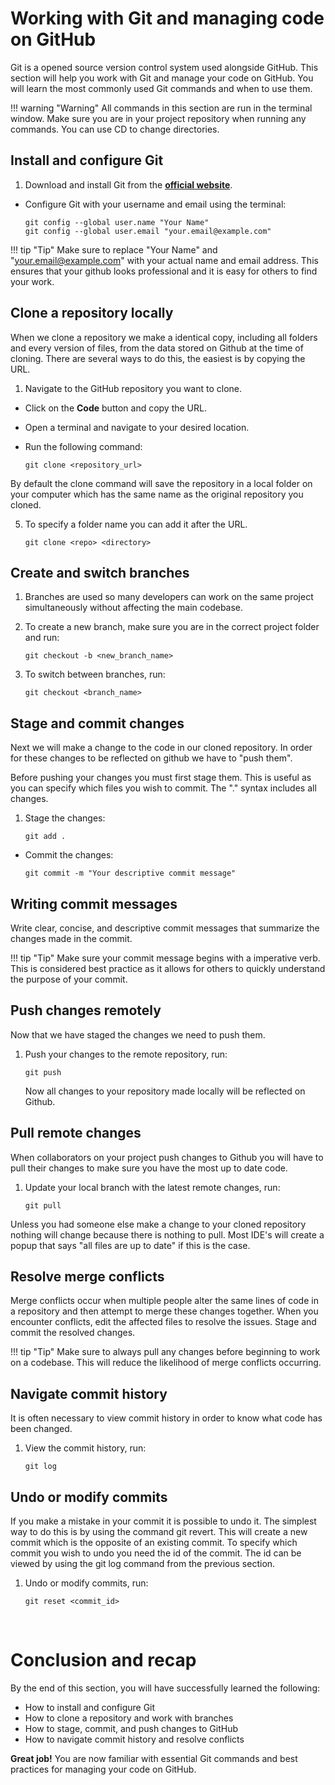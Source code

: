# Working with Git and managing code on GitHub

Git is a opened source version control system used alongside GitHub. This section will help you work with Git and manage your code on GitHub. You will learn the most commonly used Git commands and when to use them.

!!! warning "Warning"
All commands in this section are run in the terminal window. Make sure you are in your project repository when running any commands. You can use CD to change directories.

## Install and configure Git

1. Download and install Git from the [**official website**](https://git-scm.com/downloads).
- Configure Git with your username and email using the terminal:

    ```git
    git config --global user.name "Your Name"
    git config --global user.email "your.email@example.com"
    ```

!!! tip "Tip"
Make sure to replace "Your Name" and "your.email@example.com" with your actual name and email address. This ensures that your github looks professional and it is easy for others to find your work.

## Clone a repository locally

When we clone a repository we make a identical copy, including all folders and every version of files, from the data stored on Github at the time of cloning. There are several ways to do this, the easiest is by copying the URL. 

1. Navigate to the GitHub repository you want to clone.
- Click on the **Code** button and copy the URL.
- Open a terminal and navigate to your desired location.
- Run the following command:

    ```git
    git clone <repository_url>
    ```

By default the clone command will save the repository in a local folder on your computer which has the same name as the original repository you cloned. 

5. To specify a folder name you can add it after the URL.

    ```git
    git clone <repo> <directory>
    ```

##  Create and switch branches

1. Branches are used so many developers can work on the same project simultaneously without affecting the main codebase.

2. To create a new branch, make sure you are in the correct project folder and run:

    ```git
    git checkout -b <new_branch_name>
    ```

3. To switch between branches, run:

    ```git
    git checkout <branch_name>
    ```

##  Stage and commit changes

Next we will make a change to the code in our cloned repository. In order for these changes to be reflected on github we have to "push them". 

 Before pushing your changes you must first stage them. This is useful as you can specify which files you wish to commit. The "." syntax includes all changes.

1. Stage the changes:

    ```git
    git add .
    ```

- Commit the changes:

    ```git
    git commit -m "Your descriptive commit message"
    ```

## Writing commit messages

Write clear, concise, and descriptive commit messages that summarize the changes made in the commit.

!!! tip "Tip"
Make sure your commit message begins with a imperative verb. This is considered best practice as it allows for others to quickly understand the purpose of your commit.

## Push changes remotely

Now that we have staged the changes we need to push them.

1. Push your changes to the remote repository, run:

    ```git
    git push
    ```

    Now all changes to your repository made locally will be reflected on Github. 

##  Pull remote changes

When collaborators on your project push changes to Github you will have to pull their changes to make sure you have the most up to date code. 

1. Update your local branch with the latest remote changes, run:

    ```git
    git pull
    ```
Unless you had someone else make a change to your cloned repository nothing will change because there is nothing to pull. Most IDE's will create a popup that says "all files are up to date" if this is the case.

## Resolve merge conflicts

Merge conflicts occur when multiple people alter the same lines of code in a repository and then attempt to merge these changes together.
When you encounter conflicts, edit the affected files to resolve the issues.
Stage and commit the resolved changes.

!!! tip "Tip"
Make sure to always pull any changes before beginning to work on a codebase. This will reduce the likelihood of merge conflicts occurring.



## Navigate commit history

It is often necessary to view commit history in order to know what code has been changed.

1. View the commit history, run:

    ```git
    git log
    ```

## Undo or modify commits

If you make a mistake in your commit it is possible to undo it. The simplest way to do this is by using the command git revert. This will create a new commit which is the opposite of an existing commit. To specify which commit you wish to undo you need the id of the commit. The id can be viewed by using the git log command from the previous section.

1. Undo or modify commits, run:

    ```git
    git reset <commit_id>
    ```

&nbsp;

# Conclusion and recap

By the end of this section, you will have successfully learned the following:

- How to install and configure Git
- How to clone a repository and work with branches
- How to stage, commit, and push changes to GitHub
- How to navigate commit history and resolve conflicts

**Great job!** You are now familiar with essential Git commands and best practices for managing your code on GitHub.
